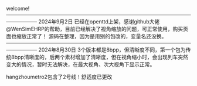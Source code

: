 welcome!
——————————————————————————————————————————
2024年9月2日
已经在openttd上架，感谢github大佬@WenSimEHRP的帮助，目前已经解决了视角缩放的问题，可正常使用，购买页面也缩放正常了！
源码在整理，因为是用别的包改的，变量名还没换。
——————————————————————————————————————————
2024年8月30日
3个版本都是8bpp，但清晰度不同，第一个包为传统8bpp清晰度的，后两个素材增加了清晰度，但在视角缩小时，会出现列车突然变大的情况，暂时无法解决，在最大视角、次大视角下显示正常。

hangzhoumetro2包含了2号线！舒适度已更改

